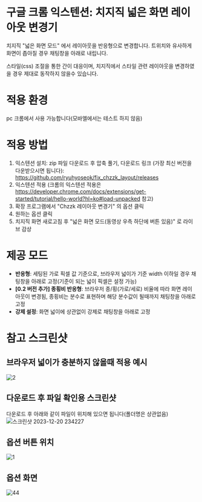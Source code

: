# 구글 크롬 익스텐션: 치지직 넓은 화면 레이아웃 변경기
치지직 "넓은 화면 모드" 에서 레이아웃을 반응형으로 변경합니다. 트위치와 유사하게 화면이 좁아질 경우 채팅창을 아래로 내립니다. 

스타일(css) 조절을 통한 간이 대응이며, 치지직에서 스타일 관련 레이아웃을 변경하였을 경우 제대로 동작하지 않을수 있습니다.

# 적용 환경
pc 크롬에서 사용 가능합니다(모바엘에서는 테스트 하지 않음)

# 적용 방법
1. 익스텐션 설치: zip 파일 다운로드 후 압축 풀기, 다운로드 링크 (가장 최신 버전을 다운받으시면 됩니다): https://github.com/ryuhyoseok/fix_chzzk_layout/releases
2. 익스텐션 적용 (크롬의 익스텐션 적용은 https://developer.chrome.com/docs/extensions/get-started/tutorial/hello-world?hl=ko#load-unpacked 참고)
3. 확장 프로그램에서 "Chzzk 레이아웃 변경기" 의 옵션 클릭
4. 원하는 옵션 클릭
5. 치지직 화면 새로고침 후 "넓은 화면 모드(동영상 우측 하단에 버튼 있음)" 로 라이브 감상

# 제공 모드
- **반응형**: 세팅된 가로 픽셀 값 기준으로, 브라우저 넓이가 기준 width 이하일 경우 채팅창을 아래로 고정(기준이 되는 넓이 픽셀은 설정 가능)
- **[0.2 버전 추가] 종횡비 반응형**: 브라우저 종/횡(가로/세로) 비율에 따라 화면 레이아웃이 변경됨, 종횡비는 분수로 표현하며 해당 분수값이 될때까지 채팅창을 아래로 고정
- **강제 설정**: 화면 넓이에 상관없이 강제로 채팅창을 아래로 고정
 

# 참고 스크린샷

## 브라우저 넓이가 충분하지 않을때 적용 예시
![2](https://github.com/ryuhyoseok/fix_chzzk_layout/assets/2416795/d775d441-9e69-4f0e-a572-87a74f24f7d4)

## 다운로드 후 파일 확인용 스크린샷
다운로드 후 아래와 같이 파일이 위치해 있으면 됩니다(폴더명은 상관없음)
![스크린샷 2023-12-20 234227](https://github.com/ryuhyoseok/fix_chzzk_layout/assets/2416795/14ba0ca5-0de2-481a-afc1-560c286420ca)


## 옵션 버튼 위치
![1](https://github.com/ryuhyoseok/fix_chzzk_layout/assets/2416795/560014d1-0efe-47d1-89b6-9ef5203d693d)

## 옵션 화면
![44](https://github.com/ryuhyoseok/fix_chzzk_layout/assets/2416795/27571744-f8f9-47cf-9337-67d2b5be2afd)

